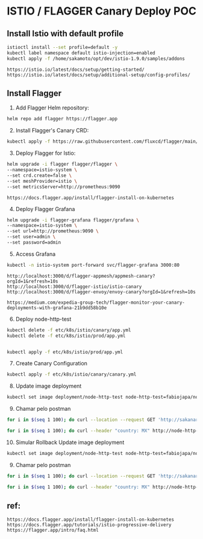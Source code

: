 
# ISTIO / FLAGGER Canary Deploy POC

## Install Istio with default profile

```sh
istioctl install --set profile=default -y
kubectl label namespace default istio-injection=enabled
kubectl apply -f /home/sakamoto/opt/dev/istio-1.9.0/samples/addons
```

    https://istio.io/latest/docs/setup/getting-started/
    https://istio.io/latest/docs/setup/additional-setup/config-profiles/

## Install Flagger

1. Add Flagger Helm repository:
```sh
helm repo add flagger https://flagger.app
```

2. Install Flagger's Canary CRD:
```sh
kubectl apply -f https://raw.githubusercontent.com/fluxcd/flagger/main/artifacts/flagger/crd.yaml
```

3. Deploy Flagger for Istio:
```sh
helm upgrade -i flagger flagger/flagger \
--namespace=istio-system \
--set crd.create=false \
--set meshProvider=istio \
--set metricsServer=http://prometheus:9090
```

    https://docs.flagger.app/install/flagger-install-on-kubernetes

4. Deploy Flagger Grafana
```sh
helm upgrade -i flagger-grafana flagger/grafana \
--namespace=istio-system \
--set url=http://prometheus:9090 \
--set user=admin \
--set password=admin
```

5. Access Grafana
```sh
kubectl -n istio-system port-forward svc/flagger-grafana 3000:80
```
    http://localhost:3000/d/flagger-appmesh/appmesh-canary?orgId=1&refresh=10s
    http://localhost:3000/d/flagger-istio/istio-canary
    http://localhost:3000/d/flagger-envoy/envoy-canary?orgId=1&refresh=10s

    https://medium.com/expedia-group-tech/flagger-monitor-your-canary-deployments-with-grafana-21b9dd58b10e

6. Deploy node-http-test
```sh
kubectl delete -f etc/k8s/istio/canary/app.yml
kubectl delete -f etc/k8s/istio/prod/app.yml


kubectl apply -f etc/k8s/istio/prod/app.yml
```

7. Create Canary Configuration
```sh
kubectl apply -f etc/k8s/istio/canary/canary.yml
```

8.  Update image deployment
```sh
kubectl set image deployment/node-http-test node-http-test=fabiojapa/node-http-test:5.0.0
```

9. Chamar pelo postman 
```sh
for i in $(seq 1 100); do curl --location --request GET 'http://sakanaryistio.io' --header 'country: MX' ; done

for i in $(seq 1 100); do curl --header "country: MX" http://node-http-test ; done

```

10.  Simular Rollback Update image deployment
```sh
kubectl set image deployment/node-http-test node-http-test=fabiojapa/node-http-test:5.0.1
```
9. Chamar pelo postman 
```sh
for i in $(seq 1 100); do curl --location --request GET 'http://sakanaryistio.io/test' --header 'country: MX' ; done

for i in $(seq 1 100); do curl --header "country: MX" http://node-http-test/test ; done

```

## ref:
    https://docs.flagger.app/install/flagger-install-on-kubernetes
    https://docs.flagger.app/tutorials/istio-progressive-delivery
    https://flagger.app/intro/faq.html